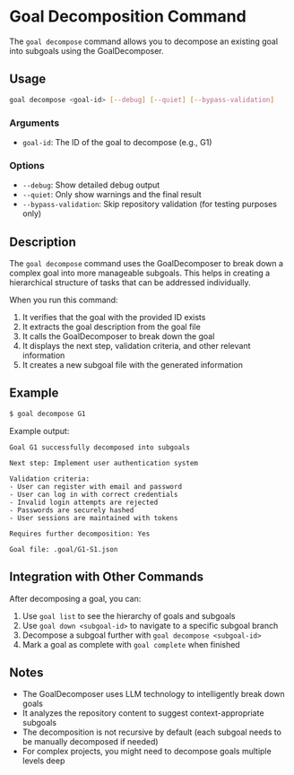 # Goal Decomposition Command

The `goal decompose` command allows you to decompose an existing goal into subgoals using the GoalDecomposer.

## Usage

```bash
goal decompose <goal-id> [--debug] [--quiet] [--bypass-validation]
```

### Arguments

- `goal-id`: The ID of the goal to decompose (e.g., G1)

### Options

- `--debug`: Show detailed debug output
- `--quiet`: Only show warnings and the final result
- `--bypass-validation`: Skip repository validation (for testing purposes only)

## Description

The `goal decompose` command uses the GoalDecomposer to break down a complex goal into more manageable subgoals. This helps in creating a hierarchical structure of tasks that can be addressed individually.

When you run this command:

1. It verifies that the goal with the provided ID exists
2. It extracts the goal description from the goal file
3. It calls the GoalDecomposer to break down the goal
4. It displays the next step, validation criteria, and other relevant information
5. It creates a new subgoal file with the generated information

## Example

```bash
$ goal decompose G1
```

Example output:

```
Goal G1 successfully decomposed into subgoals

Next step: Implement user authentication system

Validation criteria:
- User can register with email and password
- User can log in with correct credentials
- Invalid login attempts are rejected
- Passwords are securely hashed
- User sessions are maintained with tokens

Requires further decomposition: Yes

Goal file: .goal/G1-S1.json
```

## Integration with Other Commands

After decomposing a goal, you can:

1. Use `goal list` to see the hierarchy of goals and subgoals
2. Use `goal down <subgoal-id>` to navigate to a specific subgoal branch
3. Decompose a subgoal further with `goal decompose <subgoal-id>`
4. Mark a goal as complete with `goal complete` when finished

## Notes

- The GoalDecomposer uses LLM technology to intelligently break down goals
- It analyzes the repository content to suggest context-appropriate subgoals
- The decomposition is not recursive by default (each subgoal needs to be manually decomposed if needed)
- For complex projects, you might need to decompose goals multiple levels deep 